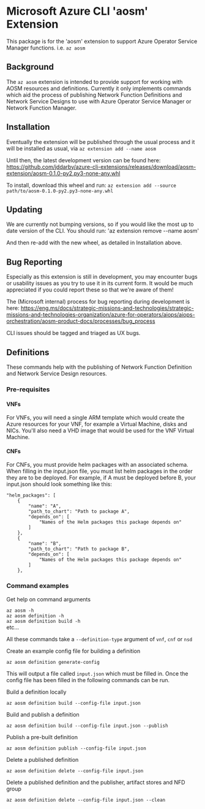 # Microsoft Azure CLI 'aosm' Extension

This package is for the 'aosm' extension to support Azure Operator Service Manager 
functions.
i.e. `az aosm`

## Background

The `az aosm` extension is intended to provide support for working with AOSM
resources and definitions. Currently it only implements commands which aid the
process of publishing Network Function Definitions and Network Service Designs to
use with Azure Operator Service Manager or Network Function Manager.

## Installation

Eventually the extension will be published through the usual process and it will be
installed as usual, via `az extension add --name aosm`

Until then, the latest development version can be found here:
https://github.com/jddarby/azure-cli-extensions/releases/download/aosm-extension/aosm-0.1.0-py2.py3-none-any.whl

To install, download this wheel and run:
`az extension add --source path/to/aosm-0.1.0-py2.py3-none-any.whl`

## Updating 

We are currently not bumping versions, so if you would like the most up to date version of the CLI. You should run:
'az extension remove --name aosm'

And then re-add with the new wheel, as detailed in Installation above. 

## Bug Reporting

Especially as this extension is still in development, you may encounter bugs or
usability issues as you try to use it in its current form. It would be much
appreciated if you could report these so that we're aware of them!

The (Microsoft internal) process for bug reporting during development is here:
https://eng.ms/docs/strategic-missions-and-technologies/strategic-missions-and-technologies-organization/azure-for-operators/aiops/aiops-orchestration/aosm-product-docs/processes/bug_process

CLI issues should be tagged and triaged as UX bugs.

## Definitions

These commands help with the publishing of Network Function Definition and Network
Service Design resources.

### Pre-requisites

#### VNFs

For VNFs, you will need a single ARM template which would create the Azure resources
for your VNF, for example a Virtual Machine, disks and NICs. You'll also need a VHD
image that would be used for the VNF Virtual Machine.

#### CNFs

For CNFs, you must provide helm packages with an associated schema. When filling in the input.json file, you must list helm packages in the order they are to be deployed. For example, if A must be deployed before B, your input.json should look something like this:

    "helm_packages": [
        {
            "name": "A",
            "path_to_chart": "Path to package A",
            "depends_on": [
                "Names of the Helm packages this package depends on"
            ]
        },
        {
            "name": "B",
            "path_to_chart": "Path to package B",
            "depends_on": [
                "Names of the Helm packages this package depends on"
            ]
        },

### Command examples

Get help on command arguments

`az aosm -h`  
`az aosm definition -h`  
`az aosm definition build -h`  
etc...

All these commands take a `--definition-type` argument of `vnf`, `cnf` or `nsd`

Create an example config file for building a definition

`az aosm definition generate-config`

This will output a file called `input.json` which must be filled in. 
Once the config file has been filled in the following commands can be run.

Build a definition locally

`az aosm definition build --config-file input.json`

Build and publish a definition

`az aosm definition build --config-file input.json --publish`

Publish a pre-built definition

`az aosm definition publish --config-file input.json`

Delete a published definition

`az aosm definition delete --config-file input.json`

Delete a published definition and the publisher, artifact stores and NFD group

`az aosm definition delete --config-file input.json --clean`


